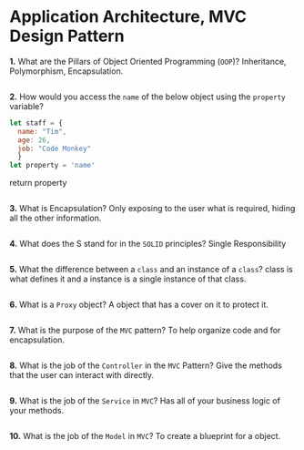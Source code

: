# Application Architecture, MVC Design Pattern

**1.** What are the Pillars of Object Oriented Programming (`OOP`)?
Inheritance, Polymorphism, Encapsulation.
```

```
**2.** How would you access the `name` of the below object using the `property` variable?
```js
let staff = {
  name: "Tim",
  age: 26,
  job: "Code Monkey"
  }
let property = 'name'
```
return property
```

```
**3.** What is Encapsulation?
Only exposing to the user what is required, hiding all the other information.
```

```
**4.** What does the S stand for in the `SOLID` principles?
Single Responsibility
```

```
**5.** What the difference between a `class` and an instance of a `class`?
class is what defines it and a instance is a single instance of that class.
```

```
**6.** What is a `Proxy` object?
A object that has a cover on it to protect it.
```

```

**7.** What is the purpose of the `MVC` pattern?
To help organize code and for encapsulation.
```

```
**8.** What is the job of the `Controller` in the `MVC` Pattern?
Give the methods that the user can interact with directly.
```

```

**9.** What is the job of the `Service` in `MVC`?
Has all of your business logic of your methods.
```

```
**10.** What is the job of the `Model` in `MVC`?
To create a blueprint for a object.
```

```
